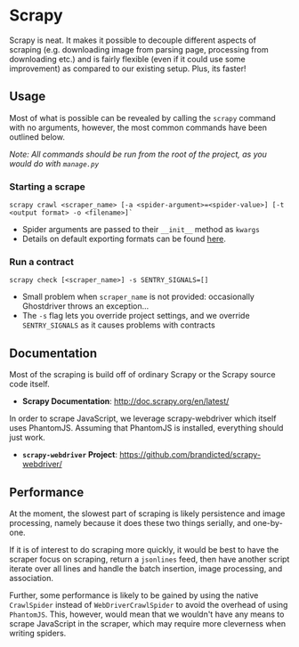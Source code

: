# Scrapy

Scrapy is neat. It makes it possible to decouple different aspects of scraping
(e.g. downloading image from parsing page, processing from downloading etc.)
and is fairly flexible (even if it could use some improvement) as compared to
our existing setup. Plus, its faster!

## Usage

Most of what is possible can be revealed by calling the `scrapy` command with no
 arguments, however, the most common commands have been outlined below.

*Note: All commands should be run from the root of the project,
as you would do with `manage.py`*

### Starting a scrape

    scrapy crawl <scraper_name> [-a <spider-argument>=<spider-value>] [-t <output format> -o <filename>]`

- Spider arguments are passed to their `__init__` method as `kwargs`
- Details on default exporting formats can be found [here](http://doc.scrapy.org/en/latest/topics/feed-exports.html#feed-exporters-base).

### Run a contract

    scrapy check [<scraper_name>] -s SENTRY_SIGNALS=[]

- Small problem when `scraper_name` is not provided: occasionally Ghostdriver
 throws an exception...
- The `-s` flag lets you override project settings,
and we override `SENTRY_SIGNALS` as it causes problems with contracts

## Documentation

Most of the scraping is build off of ordinary Scrapy or the Scrapy source
code itself.

- **Scrapy Documentation**: http://doc.scrapy.org/en/latest/

In order to scrape JavaScript, we leverage scrapy-webdriver which itself uses
PhantomJS. Assuming that PhantomJS is installed, everything should just work.

- **`scrapy-webdriver` Project**: https://github.com/brandicted/scrapy-webdriver/

## Performance
At the moment, the slowest part of scraping is likely persistence and image
processing, namely because it does these two things serially, and one-by-one.

If it is of interest to do scraping more quickly, it would be best to have
the scraper focus on scraping, return a `jsonlines` feed,
then have another script iterate over all lines and handle the batch
insertion, image processing, and association.

Further, some performance is likely to be gained by using the native
`CrawlSpider` instead of `WebDriverCrawlSpider` to avoid the overhead of
using `PhantomJS`. This, however, would mean that we wouldn't have any means
to scrape JavaScript in the scraper, which may require more cleverness when
writing spiders.
